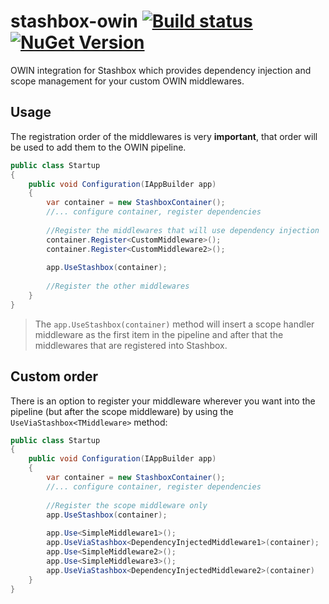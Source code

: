 # stashbox-owin [![Build status](https://img.shields.io/appveyor/ci/pcsajtai/stashbox-extensions/master.svg?label=appveyor)](https://ci.appveyor.com/project/pcsajtai/stashbox-extensions/branch/master) [![NuGet Version](https://buildstats.info/nuget/Stashbox.Owin)](https://www.nuget.org/packages/Stashbox.Owin/)
OWIN integration for Stashbox which provides dependency injection and scope management for your custom OWIN middlewares.

## Usage
The registration order of the middlewares is very **important**, that order will be used to add them to the OWIN pipeline.
```c#
public class Startup
{
    public void Configuration(IAppBuilder app)
    {
        var container = new StashboxContainer();
        //... configure container, register dependencies
        
        //Register the middlewares that will use dependency injection
        container.Register<CustomMiddleware>();
        container.Register<CustomMiddleware2>();
        
        app.UseStashbox(container);
        
        //Register the other middlewares
    }
}
```
> The `app.UseStashbox(container)` method will insert a scope handler middleware as the first item in the pipeline and after that the middlewares that are registered into Stashbox.

## Custom order
There is an option to register your middleware wherever you want into the pipeline (but after the scope middleware) by using the `UseViaStashbox<TMiddleware>` method:
```c#
public class Startup
{
    public void Configuration(IAppBuilder app)
    {
        var container = new StashboxContainer();
        //... configure container, register dependencies
        
        //Register the scope middleware only
        app.UseStashbox(container);
        
        app.Use<SimpleMiddleware1>();
        app.UseViaStashbox<DependencyInjectedMiddleware1>(container);
        app.Use<SimpleMiddleware2>();
        app.Use<SimpleMiddleware3>();
        app.UseViaStashbox<DependencyInjectedMiddleware2>(container)
    }
}
```
